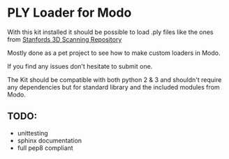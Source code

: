 # PLY Loader for Modo

With this kit installed it should be possible to load .ply files like the ones from [Stanfords 3D Scanning Repository](http://graphics.stanford.edu/data/3Dscanrep/)

Mostly done as a pet project to see how to make custom loaders in Modo.

If you find any issues don't hesitate to submit one.

The Kit should be compatible with both python 2 & 3 and shouldn't require any dependencies but for standard library and the included modules from Modo.

## TODO:

- unittesting
- sphinx documentation
- full pep8 compliant 